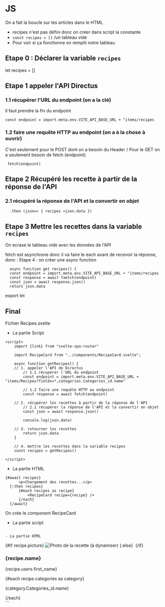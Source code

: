 # JS

On a fait la boucle sur les articles dans le HTML

- recipes n'est pas défini donc on créer dans script la constante
- ```const recipes = []```  /un tableau vide
- Pour voir si ça fonctionne on remplit notre tableau

## Etape 0 : Déclarer la variable `recipes`
let recipes = []

##  Etape 1 appeler l'API Directus

  ### 1.1 récupérer l'URL du endpoint (on a la clé)
  Il faut prendre la fin du endpoint
  
  ``` const endpoint = import.meta.env.VITE_API_BASE_URL + "items/recipes ```
  
  ### 1.2 faire une requête HTTP au endpoint (on a à la chose à ouvrir)
  C'est seulement pour le POST dont on a besoin du Header / Pour le GET on a seulement besoin de fetch (endpoint)
 
  ``` fetch(endpoint)```

## Etape 2 Récupéré les recette à partir de la réponse de l'API

  ### 2.1 récupéré la réponse de l'API et la convertir en objet
  ```
    .then (json=> { recipes =json.data }) 
  ```

## Etape 3 Mettre les recettes dans la variable `recipes`
  On ecrase le tableau vide avec les données de l'API

  fetch est asynchrone donc il va faire le each avant de recevoir la réponse, donc :
  Etape 4 : on créer une async function

  ```
    async function get recipes() {
    const endpoint = import.meta.env.VITE_API_BASE_URL + "items/recipes
    const response = await faetch(endpoint)
    const json = await response.json()
    return json.data
  ```

export let 

## Final 
Fichier Recipes.svelte
-  La partie Script
```
<script>
    import {link} from "svelte-spa-router"

    import RecipeCard from "../components/RecipeCard.svelte";

    async function getRecipes() {
    // 1. appeler l'API de Directus
        // 1.1 récupérer l'URL du endpoint
        const endpoint = import.meta.env.VITE_API_BASE_URL + "items/Recipes?fields=*,categories.Categories_id.name"

        // 1.2 faire une requête HTTP au endpoint
        const response = await fetch(endpoint)
        
    // 2. récupérer les recettes à partir de la réponse de l'API
        // 2.1 récupérer la réponse de l'API et la convertir en objet
        const json = await response.json()

        console.log(json.data)

    // 3. retourner les recettes
        return json.data
    }

    // 4. mettre les recettes dans la variable recipes
    const recipes = getRecipes()

</script>
```
- La partie HTML
```
{#await recipes}
      <p>Chargement des recettes...</p>
  {:then recipes}
      {#each recipes as recipe}
          <RecipeCard recipe={recipe} />
      {/each}
  {/await}
```
On crée le component RecipeCard 
- La partie script
  ```
<script>
    import {link} from "svelte-spa-router"
    export let recipe
    // Defining the base URL for images using environment variables
    const imageBaseUrl = import.meta.env.VITE_API_BASE_URL + 'assets/'
</script>
  ```
- La partie HTML
``` 
<article class="framerecipes" role="article" aria-labelledby="recipe-heading-{recipe.id}">
        <!-- Conditionally rendering the recipe picture if available, else using a fallback image -->
    {#if recipe.picture}
        <img class="recipes" src="{ imageBaseUrl + recipe.picture }" alt="Photo de la recette (à dynamiser)"/>
    {:else}
        <img class="recipes" src={foodCrisis} alt="">
    {/if}
    <!-- else : add picture  -->
    <h3 id="recipe-heading-{recipe.id}">{recipe.name}</h3> <!--recipe title-->
    <div class="infoRecipe">
        <p>{recipe.users.first_name}</p> <!--author name-->
        {#each recipe.categories as category}
            <p>{category.Categories_id.name}</p>
        {/each}
    </div>
        <!-- Including the RecipeAccordeon component to display additional details about the recipe -->
    <RecipeAccordeon accordeon={recipe} />
    <!-- Including the SvgButton component for additional functionality -->
    <SvgButton />
</article>
```
